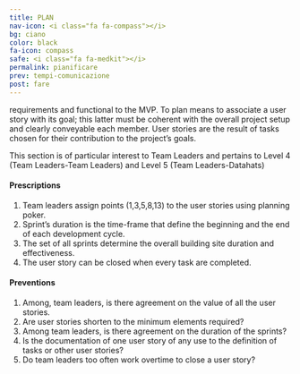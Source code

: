 ```yaml
---
title: PLAN
nav-icon: <i class="fa fa-compass"></i>
bg: ciano
color: black
fa-icon: compass
safe: <i class="fa fa-medkit"></i>
permalink: pianificare
prev: tempi-comunicazione
post: fare
---
```



requirements and functional to the MVP. To plan means to associate a user story with its goal; this latter must be coherent with the overall project setup and clearly conveyable each member. User stories are the result of tasks chosen for their contribution to the project’s goals.

This section is of particular interest to Team Leaders and pertains to Level 4 (Team Leaders-Team Leaders) and Level 5 (Team Leaders-Datahats) 

#### <i class="fa fa-exclamation-circle"></i> Prescriptions

1. Team leaders assign points (1,3,5,8,13) to the user stories using planning poker.2. Sprint’s duration is the time-frame that define the beginning and the end of each development cycle.3. The set of all sprints determine the overall building site duration and effectiveness.4. The user story can be closed when every task are completed.

#### <i class="fa fa-question-circle"></i> Preventions

1. Among, team leaders, is there agreement on the value of all the user stories.2. Are user stories shorten to the minimum elements required?3. Among team leaders, is there agreement on the duration of the sprints?4. Is the documentation of one user story of any use to the definition of tasks or other user stories?5. Do team leaders too often work overtime to close a user story?
